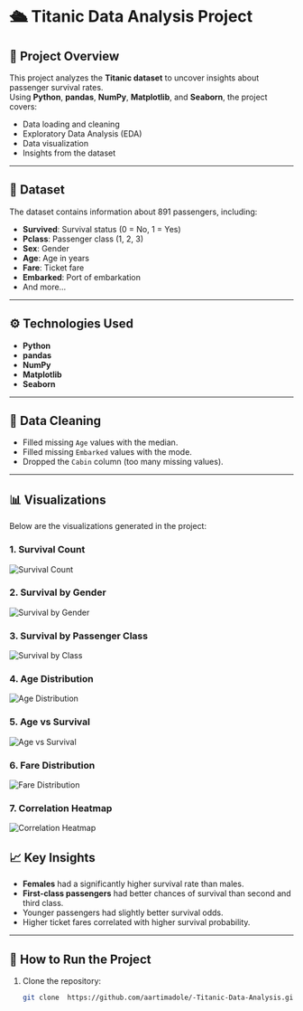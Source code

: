 # 🛳 Titanic Data Analysis Project

## 📌 Project Overview
This project analyzes the **Titanic dataset** to uncover insights about passenger survival rates.  
Using **Python**, **pandas**, **NumPy**, **Matplotlib**, and **Seaborn**, the project covers:
- Data loading and cleaning
- Exploratory Data Analysis (EDA)
- Data visualization
- Insights from the dataset

---

## 📂 Dataset
The dataset contains information about 891 passengers, including:
- **Survived**: Survival status (0 = No, 1 = Yes)
- **Pclass**: Passenger class (1, 2, 3)
- **Sex**: Gender
- **Age**: Age in years
- **Fare**: Ticket fare
- **Embarked**: Port of embarkation
- And more…

---

## ⚙️ Technologies Used
- **Python**
- **pandas**
- **NumPy**
- **Matplotlib**
- **Seaborn**

---

## 🧹 Data Cleaning
- Filled missing `Age` values with the median.
- Filled missing `Embarked` values with the mode.
- Dropped the `Cabin` column (too many missing values).

---

## 📊 Visualizations
Below are the visualizations generated in the project:

### 1. Survival Count
![Survival Count](https://github.com/aartimadole/-Titanic-Data-Analysis-Project/tree/b6046d4478e0408e5fc71b4b5fd8c3e7c872d973/Titanic%20python%20project/plots%20images)

### 2. Survival by Gender
![Survival by Gender](https://github.com/aartimadole/-Titanic-Data-Analysis-Project/tree/3864c5bd55442182b38ae554e1574ba38210550f/Titanic%20python%20project/plots%20images)

### 3. Survival by Passenger Class
![Survival by Class](https://github.com/aartimadole/-Titanic-Data-Analysis-Project/tree/303e115754b00712186715700759c89978b96f05/Titanic%20python%20project/plots%20images)


### 4. Age Distribution
![Age Distribution](https://github.com/aartimadole/-Titanic-Data-Analysis-Project/tree/main/Titanic%20python%20project/plots%20images)

### 5. Age vs Survival
![Age vs Survival](https://github.com/aartimadole/-Titanic-Data-Analysis-Project/tree/main/Titanic%20python%20project/plots%20images)

### 6. Fare Distribution
![Fare Distribution](https://github.com/aartimadole/-Titanic-Data-Analysis-Project/tree/cfc6cab0c1fa8a303f500d936c74e68e796a752a/Titanic%20python%20project/plots%20images)

### 7. Correlation Heatmap
![Correlation Heatmap](https://github.com/aartimadole/-Titanic-Data-Analysis-Project/tree/cfc6cab0c1fa8a303f500d936c74e68e796a752a/Titanic%20python%20project/plots%20images)

## 📈 Key Insights
- **Females** had a significantly higher survival rate than males.
- **First-class passengers** had better chances of survival than second and third class.
- Younger passengers had slightly better survival odds.
- Higher ticket fares correlated with higher survival probability.

---

## 🚀 How to Run the Project
1. Clone the repository:
   ```bash
   git clone  https://github.com/aartimadole/-Titanic-Data-Analysis.git
